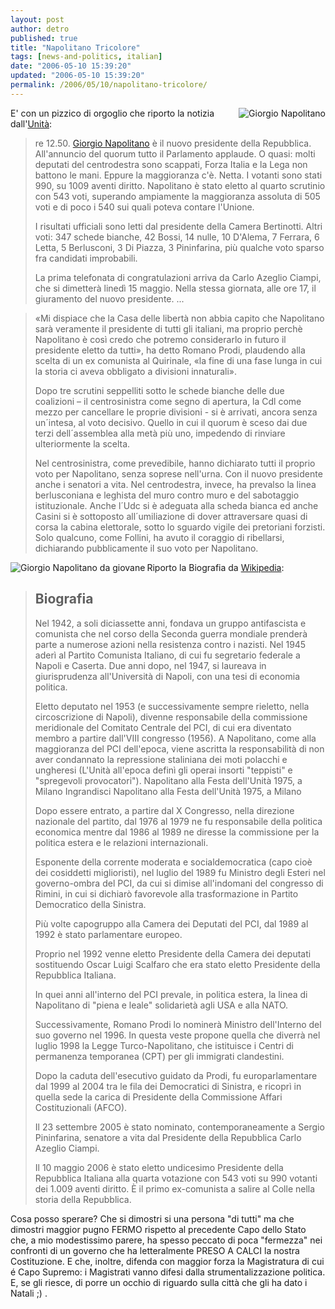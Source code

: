 ```yaml
---
layout: post
author: detro
published: true
title: "Napolitano Tricolore"
tags: [news-and-politics, italian]
date: "2006-05-10 15:39:20"
updated: "2006-05-10 15:39:20"
permalink: /2006/05/10/napolitano-tricolore/
---
```


<img src="http://upload.wikimedia.org/wikipedia/it/4/4b/Giorgio_Napolitano.jpg" alt="Giorgio Napolitano" align="right" />
E' con un pizzico di orgoglio che riporto la notizia dall'<a href="http://www.unita.it/view.asp?IDcontent=56192">Unità</a>:
<blockquote>re 12.50. <a href="http://it.wikipedia.org/wiki/Giorgio_Napolitano">Giorgio Napolitano</a> è il nuovo presidente della Repubblica. All'annuncio del quorum tutto il Parlamento applaude. O quasi: molti deputati del centrodestra sono scappati, Forza Italia e la Lega non battono le mani. Eppure la maggioranza c'è. Netta. I votanti sono stati 990, su 1009 aventi diritto. Napolitano è stato eletto al quarto scrutinio con 543 voti, superando ampiamente la maggioranza assoluta di 505 voti e di poco i 540 sui quali poteva contare l'Unione.

I risultati ufficiali sono letti dal presidente della Camera Bertinotti. Altri voti: 347 schede bianche, 42 Bossi, 14 nulle, 10 D'Alema, 7 Ferrara, 6 Letta, 5 Berlusconi, 3 Di Piazza, 3 Pininfarina, più qualche voto sparso fra candidati improbabili.

La prima telefonata di congratulazioni arriva da Carlo Azeglio Ciampi, che si dimetterà linedì 15 maggio. Nella stessa giornata, alle ore 17, il giuramento del nuovo presidente. ...</blockquote>

<!--more-->
<blockquote>«Mi dispiace che la Casa delle libertà non abbia capito che Napolitano sarà veramente il presidente di tutti gli italiani, ma proprio perchè Napolitano è così credo che potremo considerarlo in futuro il presidente eletto da tutti», ha detto Romano Prodi, plaudendo alla scelta di un ex comunista al Quirinale, «la fine di una fase lunga in cui la storia ci aveva obbligato a divisioni innaturali».

Dopo tre scrutini seppelliti sotto le schede bianche delle due coalizioni – il centrosinistra come segno di apertura, la Cdl come mezzo per cancellare le proprie divisioni - si è arrivati, ancora senza un´intesa, al voto decisivo. Quello in cui il quorum è sceso dai due terzi dell´assemblea alla metà più uno, impedendo di rinviare ulteriormente la scelta.

Nel centrosinistra, come prevedibile, hanno dichiarato tutti il proprio voto per Napolitano, senza soprese nell'urna. Con il nuovo presidente anche i senatori a vita. Nel centrodestra, invece, ha prevalso la linea berlusconiana e leghista del muro contro muro e del sabotaggio istituzionale. Anche l´Udc si è adeguata alla scheda bianca ed anche Casini si è sottoposto all´umiliazione di dover attraversare quasi di corsa la cabina elettorale, sotto lo sguardo vigile dei pretoriani forzisti. Solo qualcuno, come Follini, ha avuto il coraggio di ribellarsi, dichiarando pubblicamente il suo voto per Napolitano.</blockquote>

<img src="http://upload.wikimedia.org/wikipedia/commons/thumb/2/25/NapolitanoLegaComunistiBelgrado1969.jpg/230px-NapolitanoLegaComunistiBelgrado1969.jpg" alt="Giorgio Napolitano da giovane" align="left"/>
Riporto la Biografia da <a href="http://it.wikipedia.org/wiki/Giorgio_Napolitano">Wikipedia</a>:
<blockquote><h2>Biografia</h2>

Nel 1942, a soli diciassette anni, fondava un gruppo antifascista e comunista che nel corso della Seconda guerra mondiale prenderà parte a numerose azioni nella resistenza contro i nazisti. Nel 1945 aderì al Partito Comunista Italiano, di cui fu segretario federale a Napoli e Caserta. Due anni dopo, nel 1947, si laureava in giurisprudenza all'Università di Napoli, con una tesi di economia politica.

Eletto deputato nel 1953 (e successivamente sempre rieletto, nella circoscrizione di Napoli), divenne responsabile della commissione meridionale del Comitato Centrale del PCI, di cui era diventato membro a partire dall'VIII congresso (1956). A Napolitano, come alla maggioranza del PCI dell'epoca, viene ascritta la responsabilità di non aver condannato la repressione staliniana dei moti polacchi e ungheresi (L'Unità all'epoca definì gli operai insorti "teppisti" e "spregevoli provocatori").
Napolitano alla Festa dell'Unità 1975, a Milano
Ingrandisci
Napolitano alla Festa dell'Unità 1975, a Milano

Dopo essere entrato, a partire dal X Congresso, nella direzione nazionale del partito, dal 1976 al 1979 ne fu responsabile della politica economica mentre dal 1986 al 1989 ne diresse la commissione per la politica estera e le relazioni internazionali.

Esponente della corrente moderata e socialdemocratica (capo cioè dei cosiddetti miglioristi), nel luglio del 1989 fu Ministro degli Esteri nel governo-ombra del PCI, da cui si dimise all'indomani del congresso di Rimini, in cui si dichiarò favorevole alla trasformazione in Partito Democratico della Sinistra.

Più volte capogruppo alla Camera dei Deputati del PCI, dal 1989 al 1992 è stato parlamentare europeo.

Proprio nel 1992 venne eletto Presidente della Camera dei deputati sostituendo Oscar Luigi Scalfaro che era stato eletto Presidente della Repubblica Italiana.

In quei anni all'interno del PCI prevale, in politica estera, la linea di Napolitano di "piena e leale" solidarietà agli USA e alla NATO.

Successivamente, Romano Prodi lo nominerà Ministro dell'Interno del suo governo nel 1996. In questa veste propone quella che diverrà nel luglio 1998 la Legge Turco-Napolitano, che istituisce i Centri di permanenza temporanea (CPT) per gli immigrati clandestini.

Dopo la caduta dell'esecutivo guidato da Prodi, fu europarlamentare dal 1999 al 2004 tra le fila dei Democratici di Sinistra, e ricoprì in quella sede la carica di Presidente della Commissione Affari Costituzionali (AFCO).

Il 23 settembre 2005 è stato nominato, contemporaneamente a Sergio Pininfarina, senatore a vita dal Presidente della Repubblica Carlo Azeglio Ciampi.

Il 10 maggio 2006 è stato eletto undicesimo Presidente della Repubblica Italiana alla quarta votazione con 543 voti su 990 votanti dei 1.009 aventi diritto. È il primo ex-comunista a salire al Colle nella storia della Repubblica.</blockquote>

Cosa posso sperare?
Che si dimostri si una persona "di tutti" ma che dimostri maggior pugno FERMO rispetto al precedente Capo dello Stato che, a mio modestissimo parere, ha spesso peccato di poca "fermezza" nei confronti di un governo che ha letteralmente PRESO A CALCI la nostra Costituzione.
E che, inoltre, difenda con maggior forza la Magistratura di cui é Capo Supremo: i Magistrati vanno difesi dalla strumentalizzazione politica.
E, se gli riesce, di porre un occhio di riguardo sulla città che gli ha dato i Natali ;) .
